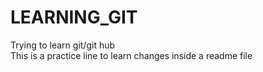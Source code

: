 # LEARNING_GIT
Trying to learn git/git hub
<br>
This is a practice line to learn changes inside a readme file 
